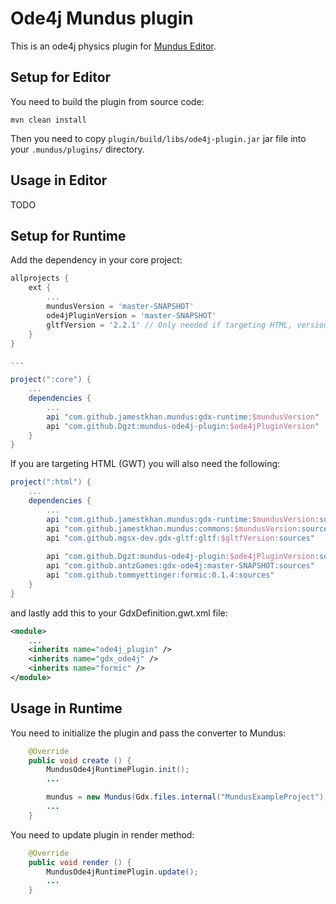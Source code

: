 # Ode4j Mundus plugin 

This is an ode4j physics plugin for [Mundus Editor](https://github.com/JamesTKhan/Mundus).

## Setup for Editor

You need to build the plugin from source code:

```shell
mvn clean install
```

Then you need to copy `plugin/build/libs/ode4j-plugin.jar` jar file into your `.mundus/plugins/` directory.

## Usage in Editor

TODO

## Setup for Runtime

Add the dependency in your core project:

```groovy
allprojects {
    ext {
        ...
        mundusVersion = 'master-SNAPSHOT'
        ode4jPluginVersion = 'master-SNAPSHOT'
        gltfVersion = '2.2.1' // Only needed if targeting HTML, version should match what Mundus uses
    }
}

...

project(":core") {
    ...
    dependencies {
        ...
        api "com.github.jamestkhan.mundus:gdx-runtime:$mundusVersion"
        api "com.github.Dgzt:mundus-ode4j-plugin:$ode4jPluginVersion"
    }
}
```

If you are targeting HTML (GWT) you will also need the following:

```groovy
project(":html") {
    ...
    dependencies {
        ...
        api "com.github.jamestkhan.mundus:gdx-runtime:$mundusVersion:sources"
        api "com.github.jamestkhan.mundus:commons:$mundusVersion:sources"
        api "com.github.mgsx-dev.gdx-gltf:gltf:$gltfVersion:sources"
        
        api "com.github.Dgzt:mundus-ode4j-plugin:$ode4jPluginVersion:sources"
        api "com.github.antzGames:gdx-ode4j:master-SNAPSHOT:sources"
        api "com.github.tommyettinger:formic:0.1.4:sources"
    }
}
```

and lastly add this to your GdxDefinition.gwt.xml file:

```xml
<module>
    ...
    <inherits name="ode4j_plugin" />
    <inherits name="gdx_ode4j" />
    <inherits name="formic" />
</module>
```

## Usage in Runtime

You need to initialize the plugin and pass the converter to Mundus:

```java
    @Override
    public void create () {
        MundusOde4jRuntimePlugin.init();
        ...

        mundus = new Mundus(Gdx.files.internal("MundusExampleProject"), config, new Ode4jPhysicsComponentConverter());
        ...
    }
```

You need to update plugin in render method:

```java
    @Override
    public void render () {
        MundusOde4jRuntimePlugin.update();
        ...
    }
```
